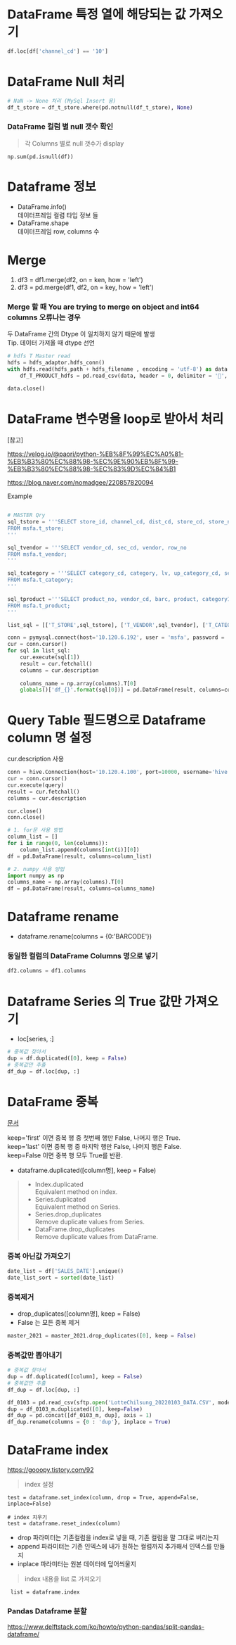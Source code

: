 

# DataFrame 특정 열에 해당되는 값 가져오기 
```python 
df.loc[df['channel_cd'] == '10']
```

# DataFrame Null 처리 
```python
# NaN -> None 처리 (MySql Insert 용)
df_t_store = df_t_store.where(pd.notnull(df_t_store), None)
```

### DataFrame  컬럼 별 null 갯수 확인
> 각 Columns 별로 null 갯수가 display
```
np.sum(pd.isnull(df))
```


# Dataframe 정보 
* DataFrame.info()  
  데이터프레임 컬럼 타입 정보 들
* DataFrame.shape  
  데이터프레임 row, columns 수

# Merge
1. df3 = df1.merge(df2, on = ken, how = 'left')
2. df3 = pd.merge(df1, df2, on = key, how = 'left')

### Merge 할 때 You are trying to merge on object and int64 columns 오류나는 경우  
두 DataFrame 간의 Dtype 이 일치하지 않기 때문에 발생  
Tip.   데이터 가져올 때 dtype 선언
```python
# hdfs T Master read 
hdfs = hdfs_adaptor.hdfs_conn()
with hdfs.read(hdfs_path + hdfs_filename , encoding = 'utf-8') as data:
    df_T_PRODUCT_hdfs = pd.read_csv(data, header = 0, delimiter = '', engine = 'python', dtype = object)
    
data.close()
```



# DataFrame 변수명을 loop로 받아서 처리

[참고]

https://velog.io/@paori/python-%EB%8F%99%EC%A0%81-%EB%B3%80%EC%88%98-%EC%9E%90%EB%8F%99-%EB%B3%80%EC%88%98-%EC%83%9D%EC%84%B1

https://blog.naver.com/nomadgee/220857820094

Example
```python

# MASTER Qry
sql_tstore = '''SELECT store_id, channel_cd, dist_cd, store_cd, store_nm, store_cd_origin, store_nm_origin, sido, sigungu, latitude, longitude, zipcode, addr_road, addr_jibun, direct, setdate
FROM msfa.t_store;
'''

sql_tvendor = '''SELECT vendor_cd, sec_cd, vendor, row_no
FROM msfa.t_vendor;
'''

sql_tcategory = '''SELECT category_cd, category, lv, up_category_cd, sec_cd
FROM msfa.t_category;
'''

sql_tproduct ='''SELECT product_no, vendor_cd, barc, product, category1_cd, category2_cd, category3_cd, category4_cd, category5_cd, category6_cd, category7_cd, pkg_nm, volume, count, promotion, sec_cd, setdate
FROM msfa.t_product;
'''

list_sql = [['T_STORE',sql_tstore], ['T_VENDOR',sql_tvendor], ['T_CATEGORY',sql_tcategory], ['T_PRODUCT',sql_tproduct]]

conn = pymysql.connect(host='10.120.6.192', user = 'msfa', password = 'msfa123!', db = 'msfa')
cur = conn.cursor()
for sql in list_sql:
    cur.execute(sql[1])
    result = cur.fetchall()
    columns = cur.description
    
    columns_name = np.array(columns).T[0]
    globals()['df_{}'.format(sql[0])] = pd.DataFrame(result, columns=columns_name)
```



# Query Table 필드명으로 Dataframe column 명 설정

cur.description 사용

```python
conn = hive.Connection(host='10.120.4.100', port=10000, username='hive', database='ods')
cur = conn.cursor()
cur.execute(query)
result = cur.fetchall()
columns = cur.description

cur.close()
conn.close()

# 1. for문 사용 방법
column_list = []
for i in range(0, len(columns)):
    column_list.append(columns[int(i)][0])
df = pd.DataFrame(result, columns=column_list)

# 2. numpy 사용 방법
import numpy as np
columns_name = np.array(columns).T[0]
df = pd.DataFrame(result, columns=columns_name)
```



# Dataframe rename

* dataframe.rename(columns = {0:'BARCODE'})  

### 동일한 컬럼의 DataFrame Columns 명으로 넣기
```python 
df2.columns = df1.columns
```



# Dataframe Series 의 True 값만 가져오기

* loc[series, :]

``` python 
# 중복값 찾아서 
dup = df.duplicated([0], keep = False)
# 중복값만 추출
df_dup = df.loc[dup, :]
```


# DataFrame 중복

[문서](https://pandas.pydata.org/docs/reference/api/pandas.DataFrame.duplicated.html)

keep='first' 이면 중복 행 중 첫번째 행만 False, 나머지 행은 True.  
keep='last' 이면 중복 행 중 마지막 행만 False, 나머지 행은 False.  
keep=False 이면 중복 행 모두 True를 반환.  

* dataframe.duplicated([column명], keep = False) 

> * Index.duplicated  
>Equivalent method on index.
> * Series.duplicated  
>Equivalent method on Series.
> * Series.drop_duplicates  
>Remove duplicate values from Series.
> * DataFrame.drop_duplicates  
>Remove duplicate values from DataFrame.

### 중복 아닌값 가져오기 
```python 
date_list = df['SALES_DATE'].unique()
date_list_sort = sorted(date_list)
```


### 중복제거 
* drop_duplicates([column명], keep = False)
* False 는 모든 중복 제거 

```python 
master_2021 = master_2021.drop_duplicates([0], keep = False)
```

### 중복값만 뽑아내기
```python 
# 중복값 찾아서 
dup = df.duplicated([column], keep = False)
# 중복값만 추출
df_dup = df.loc[dup, :]
```


```python
df_0103 = pd.read_csv(sftp.open('LotteChilsung_20220103_DATA.CSV', mode="r", bufsize=-1), sep='\t', header=None)  
dup = df_0103_m.duplicated([0], keep=False)
df_dup = pd.concat([df_0103_m, dup], axis = 1)
df_dup.rename(columns = {0 : 'dup'}, inplace = True)

```


# DataFrame index

https://gooopy.tistory.com/92

> index 설정 
```
test = dataframe.set_index(column, drop = True, append=False, inplace=False) 

# index 지우기 
test = dataframe.reset_index(column)
```
* drop 파라미터는 기존컬럼을 index로 넣을 때, 기존 컬럼을 말 그대로 버리는지 
* append 파라미터는 기존 인덱스에 내가 원하는 컬럼까지 추가해서 인덱스를 만들지
* inplace 파라미터는 원본 데이터에 덮어씌울지 

> index 내용을 list 로 가져오기
```
 list = dataframe.index
```



### Pandas Dataframe 분할
https://www.delftstack.com/ko/howto/python-pandas/split-pandas-dataframe/
